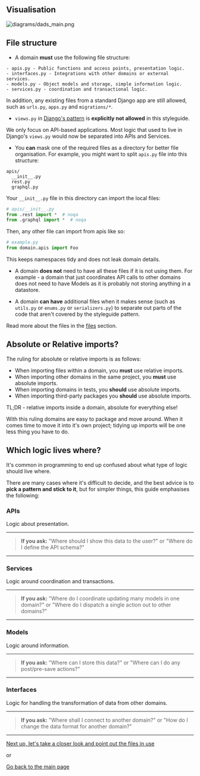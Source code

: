 ## Visualisation

![diagrams/dads_main.png](https://raw.githubusercontent.com/phalt/django-api-domains/master/diagrams/dads_main.png)

## File structure

* A domain **must** use the following file structure:

```
- apis.py - Public functions and access points, presentation logic.
- interfaces.py - Integrations with other domains or external services.
- models.py - Object models and storage, simple information logic.
- services.py - coordination and transactional logic.
```

In addition, any existing files from a standard Django app are still allowed, such as `urls.py`, `apps.py` and `migrations/*`.

* `views.py` in [Django's pattern](https://docs.djangoproject.com/en/dev/#the-view-layer) is **explicitly not allowed** in this styleguide.

We only focus on API-based applications. Most logic that used to live in Django's `views.py` would now be separated into APIs and Services.

* You **can** mask one of the required files as a directory for better file organisation. For example, you might want to split `apis.py` file into this structure:

```
apis/
  __init__.py
  rest.py
  graphql.py
```

Your `__init__.py` file in this directory can import the local files:

```python
# apis/__init__.py
from .rest import *  # noqa
from .graphql import *  # noqa
```

Then, any other file can import from apis like so:

```python
# example.py
from domain.apis import Foo
```

This keeps namespaces tidy and does not leak domain details.

* A domain **does not** need to have all these files if it is not using them. For example - a domain that just coordinates API calls to other domains does not need to have Models as it is probably not storing anything in a datastore.

* A domain **can have** additional files when it makes sense (such as `utils.py` or `enums.py` or `serializers.py`) to separate out parts of the code that aren't covered by the styleguide pattern.

Read more about the files in the [files](/files) section.

## Absolute or Relative imports?

The ruling for absolute or relative imports is as follows:

* When importing files within a domain, you **must** use relative imports.
* When importing other domains in the same project, you **must** use absolute imports.
* When importing domains in tests, you **should** use absolute imports.
* When importing third-party packages you **should** use absolute imports.

TL;DR - relative imports inside a domain, absolute for everything else!

With this ruling domains are easy to package and move around. When it comes time to move it into it's own project; tidying up imports will be one less thing you have to do.

## Which logic lives where?

It's common in programming to end up confused about what type of logic should live where.

There are many cases where it's difficult to decide, and the best advice is to **pick a pattern and stick to it**, but for simpler things, this guide emphasises the following:

### APIs
Logic about presentation.

---

> **If you ask:**
> "Where should I show this data to the user?" or "Where do I define the API schema?"

---


### Services
Logic around coordination and transactions.

---

> **If you ask:**
> "Where do I coordinate updating many models in one domain?" or "Where do I dispatch a single action out to other domains?"

---


### Models
Logic around information.

---

> **If you ask:**
> "Where can I store this data?" or  "Where can I do any post/pre-save actions?"

---


### Interfaces

Logic for handling the transformation of data from other domains.

---

> **If you ask:**
> "Where shall I connect to another domain?" or "How do I change the data format for another domain?"

---

[Next up, let's take a closer look and point out the files in use](files.md)

or

[Go back to the main page](README.md)